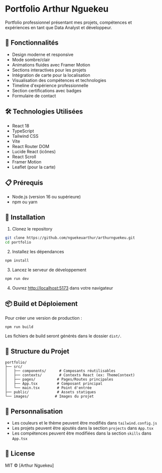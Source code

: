 # Portfolio Arthur Nguekeu

Portfolio professionnel présentant mes projets, compétences et expériences en tant que Data Analyst et développeur.

## 🚀 Fonctionnalités

- Design moderne et responsive
- Mode sombre/clair
- Animations fluides avec Framer Motion
- Sections interactives pour les projets
- Intégration de carte pour la localisation
- Visualisation des compétences et technologies
- Timeline d'expérience professionnelle
- Section certifications avec badges
- Formulaire de contact

## 🛠 Technologies Utilisées

- React 18
- TypeScript
- Tailwind CSS
- Vite
- React Router DOM
- Lucide React (icônes)
- React Scroll
- Framer Motion
- Leaflet (pour la carte)

## 📋 Prérequis

- Node.js (version 16 ou supérieure)
- npm ou yarn

## 🔧 Installation

1. Clonez le repository
```bash
git clone https://github.com/nguekeuarthur/arthurnguekeu.git
cd portfolio
```

2. Installez les dépendances
```bash
npm install
```

3. Lancez le serveur de développement
```bash
npm run dev
```

4. Ouvrez [http://localhost:5173](http://localhost:5173) dans votre navigateur

## 📦 Build et Déploiement

Pour créer une version de production :
```bash
npm run build
```

Les fichiers de build seront générés dans le dossier `dist/`.

## 🔎 Structure du Projet

```
portfolio/
├── src/
│   ├── components/      # Composants réutilisables
│   ├── contexts/        # Contexts React (ex: ThemeContext)
│   ├── pages/          # Pages/Routes principales
│   ├── App.tsx         # Composant principal
│   └── main.tsx        # Point d'entrée
├── public/             # Assets statiques
└── images/            # Images du projet
```

## 🎨 Personnalisation

- Les couleurs et le thème peuvent être modifiés dans `tailwind.config.js`
- Les projets peuvent être ajoutés dans la section `projects` dans `App.tsx`
- Les compétences peuvent être modifiées dans la section `skills` dans `App.tsx`

## 📝 License

MIT © [Arthur Nguekeu]

 